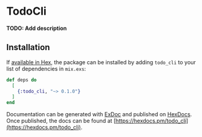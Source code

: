 # TodoCli

**TODO: Add description**

## Installation

If [available in Hex](https://hex.pm/docs/publish), the package can be installed
by adding `todo_cli` to your list of dependencies in `mix.exs`:

```elixir
def deps do
  [
    {:todo_cli, "~> 0.1.0"}
  ]
end
```

Documentation can be generated with [ExDoc](https://github.com/elixir-lang/ex_doc)
and published on [HexDocs](https://hexdocs.pm). Once published, the docs can
be found at [https://hexdocs.pm/todo_cli](https://hexdocs.pm/todo_cli).

